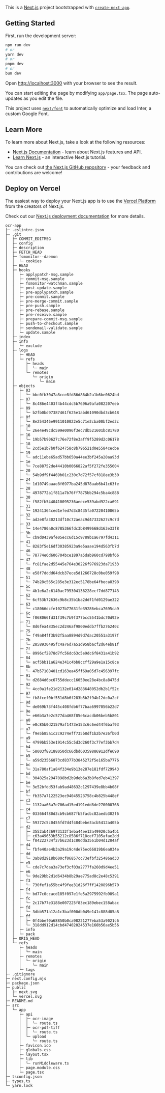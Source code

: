 This is a [Next.js](https://nextjs.org/) project bootstrapped with [`create-next-app`](https://github.com/vercel/next.js/tree/canary/packages/create-next-app).

## Getting Started

First, run the development server:

```bash
npm run dev
# or
yarn dev
# or
pnpm dev
# or
bun dev
```

Open [http://localhost:3000](http://localhost:3000) with your browser to see the result.

You can start editing the page by modifying `app/page.tsx`. The page auto-updates as you edit the file.

This project uses [`next/font`](https://nextjs.org/docs/basic-features/font-optimization) to automatically optimize and load Inter, a custom Google Font.

## Learn More

To learn more about Next.js, take a look at the following resources:

- [Next.js Documentation](https://nextjs.org/docs) - learn about Next.js features and API.
- [Learn Next.js](https://nextjs.org/learn) - an interactive Next.js tutorial.

You can check out [the Next.js GitHub repository](https://github.com/vercel/next.js/) - your feedback and contributions are welcome!

## Deploy on Vercel

The easiest way to deploy your Next.js app is to use the [Vercel Platform](https://vercel.com/new?utm_medium=default-template&filter=next.js&utm_source=create-next-app&utm_campaign=create-next-app-readme) from the creators of Next.js.

Check out our [Next.js deployment documentation](https://nextjs.org/docs/deployment) for more details.

```
ocr-app
├─ .eslintrc.json
├─ .git
│  ├─ COMMIT_EDITMSG
│  ├─ config
│  ├─ description
│  ├─ FETCH_HEAD
│  ├─ fsmonitor--daemon
│  │  └─ cookies
│  ├─ HEAD
│  ├─ hooks
│  │  ├─ applypatch-msg.sample
│  │  ├─ commit-msg.sample
│  │  ├─ fsmonitor-watchman.sample
│  │  ├─ post-update.sample
│  │  ├─ pre-applypatch.sample
│  │  ├─ pre-commit.sample
│  │  ├─ pre-merge-commit.sample
│  │  ├─ pre-push.sample
│  │  ├─ pre-rebase.sample
│  │  ├─ pre-receive.sample
│  │  ├─ prepare-commit-msg.sample
│  │  ├─ push-to-checkout.sample
│  │  ├─ sendemail-validate.sample
│  │  └─ update.sample
│  ├─ index
│  ├─ info
│  │  └─ exclude
│  ├─ logs
│  │  ├─ HEAD
│  │  └─ refs
│  │     ├─ heads
│  │     │  └─ main
│  │     └─ remotes
│  │        └─ origin
│  │           └─ main
│  ├─ objects
│  │  ├─ 03
│  │  │  └─ bbc0fb3047a8cce8fd86d864b2a1b6be0624bd
│  │  ├─ 07
│  │  │  └─ 8c486e4403f4b44cdc5b7696a9afa082207eeb
│  │  ├─ 09
│  │  │  └─ b2fb0bd97387461f625e1abd61090dbd3cb648
│  │  ├─ 0f
│  │  │  └─ 8e254346e9911010022e5c71e2cba00bf2ed3c
│  │  ├─ 10
│  │  │  └─ 26e4e49cdc599e0096f3ec7db521601bc81780
│  │  ├─ 16
│  │  │  └─ 19b57b90627c76e72f8e3aff9f5289d2c06178
│  │  ├─ 18
│  │  │  └─ 2cd5e1b7b0f624758c8b796521d0e5584cecbe
│  │  ├─ 19
│  │  │  └─ adc11ebe65ad57bb650a44ee3bf245a20aa93d
│  │  ├─ 1e
│  │  │  └─ 7ce88752de44410b0066822af5f272fe355604
│  │  ├─ 20
│  │  │  └─ 54b9df9f4469b01c230c7d72f57cf818ee3b30
│  │  ├─ 24
│  │  │  └─ 1d10749aaae8f6977ba245d878aab6b41c63fe
│  │  ├─ 28
│  │  │  └─ 4978772a1f811a7b76ff7875bb294c5ba4c888
│  │  ├─ 30
│  │  │  └─ f582fb5440410095236aeece539abd922ca691
│  │  ├─ 31
│  │  │  └─ 19241364ced1efed7d3c8435fa07220410865b
│  │  ├─ 32
│  │  │  └─ ad2e8fa30213df10c72aeac9d47332627c9c7d
│  │  ├─ 33
│  │  │  └─ 14e4780a0c8785366fdc3b8499668d163e33f8
│  │  ├─ 3b
│  │  │  └─ cb9d0439afe05ecc6d15c9789b1a6797fd4311
│  │  ├─ 41
│  │  │  └─ 8283f5e16df30385923a9e5aaae194d563fb7d
│  │  ├─ 46
│  │  │  └─ 78774e6d606704bce1897a5dab960cd798bf66
│  │  ├─ 47
│  │  │  └─ fc81fae2d55445e764e30226f976923da71933
│  │  ├─ 48
│  │  │  └─ e58f7dddd64dcb37ece5d1266728c0be059f98
│  │  ├─ 51
│  │  │  └─ 74b28c565c285e3e312ec5178be64fbeca8398
│  │  ├─ 5c
│  │  │  └─ 4b1e6a2c6140ac795304136228ecf7dd877143
│  │  ├─ 62
│  │  │  └─ 6cf53b72636c9b8c35b1ba2ddf1fd0129ae322
│  │  ├─ 63
│  │  │  └─ c18066dcfe1027b77631fe39286ebca7695ca9
│  │  ├─ 6c
│  │  │  └─ f068066fd31f39c7b9f377bcc5541bdc70d92e
│  │  ├─ 71
│  │  │  └─ 8d6fea4835ec2d246af9800eddb7ffb276240c
│  │  ├─ 75
│  │  │  └─ f49a84ff3b92f5aa8894d9d7dac20551a3197f
│  │  ├─ 7b
│  │  │  └─ 2858930495fc4a76d7a51d958bacf2d64eb81f
│  │  ├─ 7f
│  │  │  └─ 8996cf2878d7fc56dc63c5e9dc6f8431a41b92
│  │  ├─ 84
│  │  │  └─ acf5bb11a624e341c4bb8ccff29a9e1a15c8ce
│  │  ├─ 8b
│  │  │  └─ 47b57108401cd163ea45ff69a05d7c456397fc
│  │  ├─ 91
│  │  │  └─ d2684d6bc6755ddecc16050ee28e4bc8a8475d
│  │  ├─ 92
│  │  │  └─ 4cc0a1fe21d2132e014d283648052db2b1f52c
│  │  ├─ 97
│  │  │  └─ fb8fcef0bf551d8b6f283b5b2f94b12dc0a2cf
│  │  ├─ 9d
│  │  │  └─ de069b73f445c408fdb6f77baa6997056b22d7
│  │  ├─ 9e
│  │  │  └─ e66b3a7e2c577da468f85e6cacdb06beb5b801
│  │  ├─ a0
│  │  │  └─ e0c85b0d21579af1473e153c6c6ed44f6baf93
│  │  ├─ a7
│  │  │  └─ f9e5b85a1c2c9274eff735b8df1b2b7e26fb0d
│  │  ├─ a9
│  │  │  └─ 4799bb553e1914c55c5d3d260f3c77ef3bb7d4
│  │  ├─ b4
│  │  │  └─ 58003f88188050dc66dbd60359886912dfe690
│  │  ├─ b5
│  │  │  └─ a59d23566873cd8377b3845272f5e165ba7776
│  │  ├─ bc
│  │  │  └─ 31a780af1a84f334e9b13e287e181fdf729943
│  │  ├─ bd
│  │  │  └─ 304825a2947098bd2b9deb6a3b8fed7eb41397
│  │  ├─ be
│  │  │  └─ 3e52bfdd53fab9ad48632c1297439e8bb4b08f
│  │  ├─ bf
│  │  │  └─ fb357a7122523ec94045523758c4b825b448ef
│  │  ├─ c3
│  │  │  └─ 1132aa66a7e706ad15ed191edd8de270000768
│  │  ├─ c4
│  │  │  └─ 033664f80d3cb9cb687fb5facbc82aedb302f6
│  │  ├─ c7
│  │  │  └─ 59372c5c0455fd7d4f484bebe3acb5412a405b
│  │  ├─ d2
│  │  │  ├─ 3552ab436973132f1eba44ee12a49920c5a4b1
│  │  │  ├─ c63a49653b55212c8586f718cef7105afae2dd
│  │  │  └─ f84222734f27b623d1c80dda3561b04d1284af
│  │  ├─ d4
│  │  │  └─ fbfe40ae4b3a29a19c4de75ec66819b6ea034e
│  │  ├─ dd
│  │  │  └─ 3ab8d2918b600cf06857cc73efbf325486ad33
│  │  ├─ e5
│  │  │  └─ cde7c7daa3a73ef3cf03a2777fa260d9d4ee51
│  │  ├─ e6
│  │  │  └─ 9de29bb2d1d6434b8b29ae775ad8c2e48c5391
│  │  ├─ f3
│  │  │  └─ 730fef1a55bc4f9fee31d26f7ff1420896b570
│  │  ├─ f4
│  │  │  └─ bd77c0ccacd185f097e1fe5a2975992fb989a1
│  │  ├─ fc
│  │  │  └─ 2c17b77e3188e007225f83ec189ebec158abac
│  │  ├─ fd
│  │  │  └─ 3dbb571a12a1c3baf000db049e141c888d05a8
│  │  ├─ ff
│  │  │  ├─ 0f4bbef0a68850b0ca98221277eba53a9021c6
│  │  │  └─ 318dd912d14cbd47402024537e160b56ae5b56
│  │  ├─ info
│  │  └─ pack
│  ├─ ORIG_HEAD
│  └─ refs
│     ├─ heads
│     │  └─ main
│     ├─ remotes
│     │  └─ origin
│     │     └─ main
│     └─ tags
├─ .gitignore
├─ next.config.mjs
├─ package.json
├─ public
│  ├─ next.svg
│  └─ vercel.svg
├─ README.md
├─ src
│  └─ app
│     ├─ api
│     │  ├─ ocr-image
│     │  │  └─ route.ts
│     │  ├─ ocr-pdf-tiff
│     │  │  └─ route.ts
│     │  └─ upload
│     │     └─ route.ts
│     ├─ favicon.ico
│     ├─ globals.css
│     ├─ layout.tsx
│     ├─ lib
│     │  └─ runMiddleware.ts
│     ├─ page.module.css
│     └─ page.tsx
├─ tsconfig.json
├─ types.ts
└─ yarn.lock

```